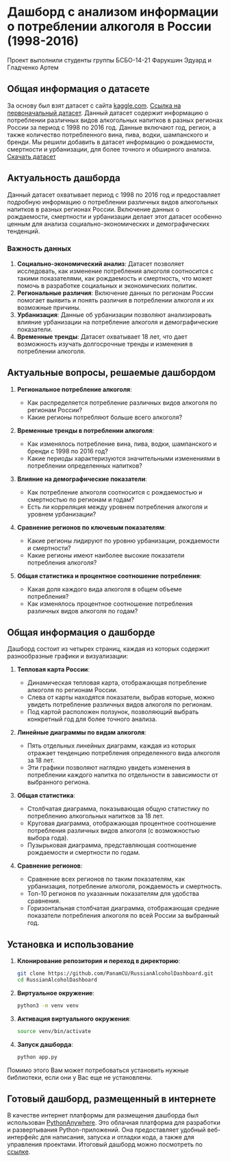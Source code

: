 # Дашборд с анализом информации о потреблении алкоголя в России (1998-2016)
Проект выполнили студенты группы БСБО-14-21 Фарукшин Эдуард и Гладченко Артем

## Общая информация о датасете
За основу был взят датасет с сайта [kaggle.com](https://www.kaggle.com/). [Ссылка на первоначальный датасет](https://www.kaggle.com/datasets/dwdkills/alcohol-consumption-in-russia/data). Данный датасет содержит информацию о потреблении различных видов алкогольных напитков в разных регионах России за период с 1998 по 2016 год. Данные включают год, регион, а также количество потребленного вина, пива, водки, шампанского и бренди. Мы решили добавить в датасет информацию о рождаемости, смертности и урбанизации, для более точного и обширного анализа.
[Скачать датасет](https://docs.google.com/spreadsheets/d/e/2PACX-1vSoyK9eyj_TExI_VFNgV5FRZdFJk-KHvXXaMLqWw3s_EibSOZdOxFEGz2UIoIXg8xfw2EEtLtWTQb0r/pub?gid=110125304&single=true&output=csv)

## Актуальность дашборда
Данный датасет охватывает период с 1998 по 2016 год и предоставляет подробную информацию о потреблении различных видов алкогольных напитков в разных регионах России. Включение данных о рождаемости, смертности и урбанизации делает этот датасет особенно ценным для анализа социально-экономических и демографических тенденций.

### Важность данных
1. **Социально-экономический анализ**: Датасет позволяет исследовать, как изменение потребления алкоголя соотносится с такими показателями, как рождаемость и смертность, что может помочь в разработке социальных и экономических политик.
2. **Региональные различия**: Включение данных по регионам России помогает выявить и понять различия в потреблении алкоголя и их возможные причины.
3. **Урбанизация**: Данные об урбанизации позволяют анализировать влияние урбанизации на потребление алкоголя и демографические показатели.
4. **Временные тренды**: Датасет охватывает 18 лет, что дает возможность изучать долгосрочные тренды и изменения в потреблении алкоголя.

## Актуальные вопросы, решаемые дашбордом

1. **Региональное потребление алкоголя**:
   - Как распределяется потребление различных видов алкоголя по регионам России?
   - Какие регионы потребляют больше всего алкоголя?

2. **Временные тренды в потреблении алкоголя**:
   - Как изменялось потребление вина, пива, водки, шампанского и бренди с 1998 по 2016 год?
   - Какие периоды характеризуются значительными изменениями в потреблении определенных напитков?

3. **Влияние на демографические показатели**:
   - Как потребление алкоголя соотносится с рождаемостью и смертностью по регионам и годам?
   - Есть ли корреляция между уровнем потребления алкоголя и уровнем урбанизации?

4. **Сравнение регионов по ключевым показателям**:
   - Какие регионы лидируют по уровню урбанизации, рождаемости и смертности?
   - Какие регионы имеют наиболее высокие показатели потребления алкоголя?

5. **Общая статистика и процентное соотношение потребления**:
   - Какая доля каждого вида алкоголя в общем объеме потребления?
   - Как изменялось процентное соотношение потребления различных видов алкоголя по годам?


## Общая информация о дашборде
Дашборд состоит из четырех страниц, каждая из которых содержит разнообразные графики и визуализации:

1. **Тепловая карта России**:
   - Динамическая тепловая карта, отображающая потребление алкоголя по регионам России.
   - Слева от карты находятся показатели, выбрав которые, можно увидеть потребление различных видов алкоголя по регионам.
   - Под картой расположен ползунок, позволяющий выбрать конкретный год для более точного анализа.

2. **Линейные диаграммы по видам алкоголя**:
   - Пять отдельных линейных диаграмм, каждая из которых отражает тенденцию потребления определенного вида алкоголя за 18 лет.
   - Эти графики позволяют наглядно увидеть изменения в потреблении каждого напитка по отдельности в зависимости от выбранного региона.

3. **Общая статистика**:
   - Столбчатая диаграмма, показывающая общую статистику по потреблению алкогольных напитков за 18 лет.
   - Круговая диаграмма, отображающая процентное соотношение потребления различных видов алкоголя (с возможностью выбора года).
   - Пузырьковая диаграмма, представляющая соотношение рождаемости и смертности по годам.

4. **Сравнение регионов**:
   - Сравнение всех регионов по таким показателям, как урбанизация, потребление алкоголя, рождаемость и смертность.
   - Топ-10 регионов по указанным показателям для удобства сравнения.
   - Горизонтальная столбчатая диаграмма, отображающая средние показатели потребления алкоголя по всей России за выбранный год.

## Установка и использование
1. **Клонирование репозитория и переход в директорию**:
   ```bash
   git clone https://github.com/PanamCU/RussianAlcoholDashboard.git
   cd RussianAlcoholDashboard

2. **Виртуальное окружение**:
   ```bash
   python3 -m venv venv

3. **Активация виртуального окружения**:
   ```bash
   source venv/bin/activate

4. **Запуск дашборда**:
   ```bash
   python app.py

Помимо этого Вам может потребоваться установить нужные библиотеки, если они у Вас еще не установлены.

## Готовый дашборд, размещенный в интернете
В качестве интернет платформы для размещения дашборда был использован [PythonAnywhere](https://www.pythonanywhere.com/). Это облачная платформа для разработки и развертывания Python-приложений. Она предоставляет удобный веб-интерфейс для написания, запуска и отладки кода, а также для управления проектами. Итоговый дашборд можно посмотреть по [ссылке](http://russiandashboard.pythonanywhere.com/).

